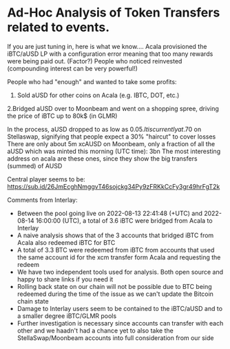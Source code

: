 # Ad-Hoc Analysis of Token Transfers related to events.

If you are just tuning in, here is what we know....
Acala provisioned the iBTC/aUSD LP with a configuration error meaning that too many rewards were being paid out. (Factor?)
People who noticed reinvested (compounding interest can be very powerful!)

People who had "enough" and wanted to take some profits:

1. Sold aUSD for other coins on Acala (e.g. IBTC, DOT, etc.)

2.Bridged aUSD over to Moonbeam and went on a shopping spree, driving the price of iBTC up to 80k$ (in GLMR) 

In the process, aUSD dropped to as low as 0.05$. It is currently at .70$ on Stellaswap, signifying that people expect a 30% "haircut" to cover losses
There are only about 5m xcAUSD on Moonbeam, only a fraction of all the aUSD which was minted this morning (UTC time): 3bn
The most interesting address on acala are these ones, since they show the big transfers (summed) of AUSD

Central player seems to be: https://sub.id/26JmEcghNmggvT46sojckg34Py9zFRKkCcFy3gr49hrFgT2k

Comments from Interlay:

- Between the pool going live on 2022-08-13 22:41:48 (+UTC) and 2022-08-14 16:00:00 (UTC), a total of 3.6 iBTC were bridged from Acala to Interlay
- A naive analysis shows that of the 3 accounts that bridged iBTC from Acala also redeemed iBTC for BTC
- A total of 3.3 BTC were redeemed from iBTC from accounts that used the same account id for the xcm transfer form Acala and requesting the redeem
- We have two independent tools used for analysis. Both open source and happy to share links if you need it
- Rolling back state on our chain will not be possible due to BTC being redeemed during the time of the issue as we can't update the Bitcoin chain state
- Damage to Interlay users seem to be contained to the iBTC/aUSD and to a smaller degree iBTC/GLMR pools
- Further investigation is necessary since accounts can transfer with each other and we haadn't had a chance yet to also take the StellaSwap/Moonbeam accounts into full consideration from our side

